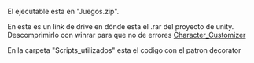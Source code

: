 El ejecutable esta en "Juegos.zip".

En este es un link de drive en dónde esta el .rar del proyecto de unity. Descomprimirlo con winrar para que no de errores
[Character_Customizer](https://drive.google.com/file/d/1EZAmEzrcy4q46l_8YVp6_PsUIoUlTHQz/view?usp=sharing)

En la carpeta "Scripts_utilizados" esta el codigo con el patron decorator
